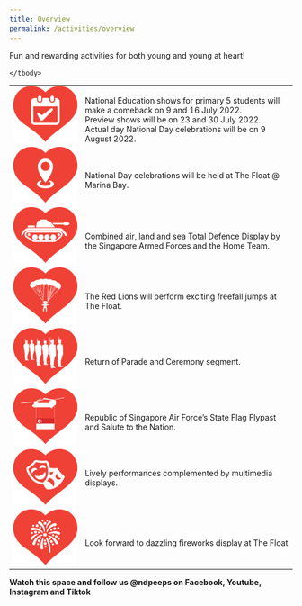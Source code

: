 ```yaml
---
title: Overview
permalink: /activities/overview
---
```

Fun and rewarding activities for both young and young at heart!
<table>
    <tbody>
        <tr>
            <td style="max-width: 250px"><img src="/images/NDP @ The Float Images 20May2022 2pm2.jpg" alt="Image"></td>
            <td><br>National Education shows for primary 5 students will make a 
comeback on 9 and 16 July 2022. <br>
Preview shows will be on 23 and 30 July 2022. <br>
Actual day National Day celebrations will be on 9 August 2022. </td>
        </tr>
        <tr>
            <td style="max-width: 250px"><img src="/images/NDP @ The Float Images 20May2022 2pm3.jpg" alt="Image"></td>
            <td><br>National Day celebrations will be held at The Float @ Marina Bay.</td>
        </tr>
        <tr>
            <td style="max-width: 250px"><img src="/images/NDP @ The Float Images 20May2022 2pm4.jpg" alt="Image"></td>
            <td><br>Combined air, land and sea Total Defence Display by the 
Singapore Armed Forces and the Home Team.</td>
        </tr>
        <tr>
            <td style="max-width: 250px"><img src="/images/NDP @ The Float Images 20May2022 2pm5.jpg" alt="Image"></td>
            <td><br>The Red Lions will perform exciting freefall jumps at The Float.</td>
        </tr>
        <tr>
            <td style="max-width: 250px"><img src="/images/NDP @ The Float Images 20May2022 2pm6.jpg" alt="Image"></td>
            <td><br>Return of Parade and Ceremony segment.</td>
        </tr>
        <tr>
            <td style="max-width: 250px"><img src="/images/NDP @ The Float Images 20May2022 2pm7.jpg" alt="Image"></td>
            <td><br>Republic of Singapore Air Force’s State Flag Flypast and 
Salute to the Nation.</td>
        </tr>
        <tr>
            <td style="max-width: 250px"><img src="/images/NDP @ The Float Images 20May2022 2pm8.jpg" alt="Image"></td>
            <td>Lively performances complemented by multimedia displays.</td>
        </tr>
        <tr>
            <td style="max-width: 250px"><img src="/images/NDP @ The Float Images 20May2022 2pm9.jpg" alt="Image"></td>
            <td><br>Look forward to dazzling fireworks display at The Float</td>
        </tr>
			
    </tbody>
</table>

**Watch this space and follow us @ndpeeps on Facebook, Youtube, Instagram and Tiktok**